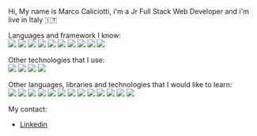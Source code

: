 Hi, My name is Marco Caliciotti, i'm a Jr Full Stack Web Developer and i'm live in Italy 🇮🇹

Languages and framework I know: <br/>
![](https://img.shields.io/badge/-HTML-ce0018?logo=html) ![](https://img.shields.io/badge/-CSS-228b22?logo=css) 
![](https://img.shields.io/badge/-SASS-af2cb5?logo=sass) ![](https://img.shields.io/badge/-Bootstrap-703d7f?logo=bootstrap) 
![](https://img.shields.io/badge/-JavaScript-d1c515?logo=javascript) ![](https://img.shields.io/badge/-VueJS-beef89?logo=vuejs) 
![](https://img.shields.io/badge/-MySQL-dbdbdb?logo=mysql) ![](https://img.shields.io/badge/-SQL-999999?logo=sql) 
![](https://img.shields.io/badge/-PHP-e2dfd9?logo=php) ![](https://img.shields.io/badge/-Laravel-9a8579?logo=laravel) 

Other technologies that I use: <br/>
![](https://img.shields.io/badge/-VSCode-4948af?logo=vscode) ![](https://img.shields.io/badge/-Figma-8b4d4b?logo=figma) 
![](https://img.shields.io/badge/-PHPMyAdmin-f89c0e?logo=phpmyadmin) ![](https://img.shields.io/badge/-GitHub-4c403b?logo=github) 

Other languages, libraries and technologies that I would like to learn: <br/>
![](https://img.shields.io/badge/-ReactJs-61DAFB?logo=react&logoColor=white&logoWidth=30) ![](https://img.shields.io/badge/-Angular-da5617?logo=angular) ![](https://img.shields.io/badge/-Java-da5617?logo=java) ![](https://img.shields.io/badge/-Python-61DAFB?logo=python) ![](https://img.shields.io/badge/-Electron-f5f4ed?logo=electron) ![](https://img.shields.io/badge/-Flutter-3585b6?logo=flutter) ![](https://img.shields.io/badge/-9138ba?logo=Dotnet) ![](https://img.shields.io/badge/-Csharp-fbf8e7?logo=c#) ![](https://img.shields.io/badge/-Salesforce-2a80ba?logo=salesforce) ![](https://img.shields.io/badge/-dbSQL-1e2ad1?logo) ![](https://img.shields.io/badge/-dbNoSQL-1e2ad1?logo) ![](https://img.shields.io/badge/-Azure-2680df?logo=azure) ![](https://img.shields.io/badge/-AWS-ba5938?logo=aws)




My contact:
- [Linkedin](https://www.linkedin.com/in/marco-caliciotti-240a93104/) <br/>

